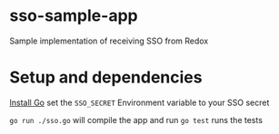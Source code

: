 # sso-sample-app
Sample implementation of receiving SSO from Redox

# Setup and dependencies
[Install Go](https://golang.org/doc/install)
set the `SSO_SECRET` Environment variable to your SSO secret

`go run ./sso.go` will compile the app and run
`go test` runs the tests

